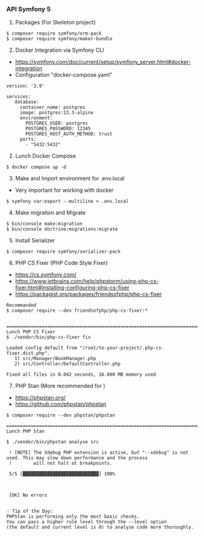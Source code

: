 ### API Symfony 5


1. Packages (For Skeleton project)
```
$ composer require symfony/orm-pack
$ composer require symfony/maker-bundle
```


2. Docker Integration via Symfony CLI
- https://symfony.com/doc/current/setup/symfony_server.html#docker-integration
- Configuration "docker-compose.yaml"
```
version: '3.9'

services:
   database:
     container_name: postgres
     image: postgres:13.3-alpine
     environment:
       POSTGRES_USER: postgres
       POSTGRES_PASSWORD: 12345
       POSTGRES_HOST_AUTH_METHOD: trust
     ports:
       - "5432:5432"

```


2. Lunch Docker Compose
```
$ docker compose up -d
```

3. Make and Import environment for .env.local
- Very important for working with docker
```
$ symfony var:export --multiline > .env.local
```

4. Make migration and Migrate
```
$ bin/console make:migration
$ bin/console doctrine:migrations:migrate
```

5. Install Serializer
```
$ composer require symfony/serializer-pack
```

6. PHP CS Fixer (PHP Code Style Fixer)

- https://cs.symfony.com/
- https://www.jetbrains.com/help/phpstorm/using-php-cs-fixer.html#installing-configuring-php-cs-fixer
- https://packagist.org/packages/friendsofphp/php-cs-fixer

```
Recommanded
$ composer require --dev friendsofphp/php-cs-fixer:*


=====================================================================================
Lunch PHP CS Fixer
$ ./vendor/bin/php-cs-fixer fix

Loaded config default from "/root/to-your-project/.php-cs-fixer.dist.php".
   1) src/Manager/BookManager.php
   2) src/Controller/DefaultController.php

Fixed all files in 0.042 seconds, 16.000 MB memory used

```


7. PHP Stan (More recommended for )
- https://phpstan.org/
- https://github.com/phpstan/phpstan

```
$ composer require --dev phpstan/phpstan

===================================================================================
Lunch PHP Stan

$ ./vendor/bin/phpstan analyse src

 ! [NOTE] The Xdebug PHP extension is active, but "--xdebug" is not used. This may slow down performance and the process
 !        will not halt at breakpoints.

 5/5 [▓▓▓▓▓▓▓▓▓▓▓▓▓▓▓▓▓▓▓▓▓▓▓▓▓▓▓▓] 100%



 [OK] No errors


💡 Tip of the Day:
PHPStan is performing only the most basic checks.
You can pass a higher rule level through the --level option
(the default and current level is 0) to analyse code more thoroughly.

```
